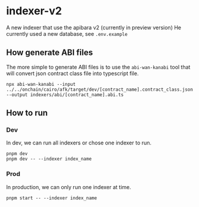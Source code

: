 # indexer-v2

A new indexer that use the apibara v2 (currently in preview version)
He currently used a new database, see `.env.example`

## How generate ABI files

The more simple to generate ABI files is to use the `abi-wan-kanabi` tool that will convert json contract class file
into typescript file.

```shell
npx abi-wan-kanabi --input ../../onchain/cairo/afk/target/dev/[contract_name].contract_class.json --output indexers/abi/[contract_name].abi.ts
```

## How to run

### Dev

In dev, we can run all indexers or chose one indexer to run.

```shell
pnpm dev 
pnpm dev -- --indexer index_name 
```

### Prod

In production, we can only run one indexer at time.

```shell
pnpm start -- --indexer index_name 
```